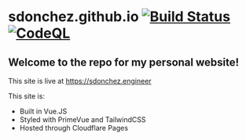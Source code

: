 # sdonchez.github.io [![Build Status](https://github.com/sdonchez/sdonchez.github.io/actions/workflows/VueDeployToPages.yml/badge.svg)](https://github.com/sdonchez/sdonchez.github.io/actions/workflows/VueDeployToPages.yml) [![CodeQL](https://github.com/sdonchez/sdonchez.github.io/actions/workflows/github-code-scanning/codeql/badge.svg)](https://github.com/sdonchez/sdonchez.github.io/actions/workflows/github-code-scanning/codeql)

## Welcome to the repo for my personal website!

This site is live at https://sdonchez.engineer

This site is:

- Built in Vue.JS
- Styled with PrimeVue and TailwindCSS
- Hosted through Cloudflare Pages
